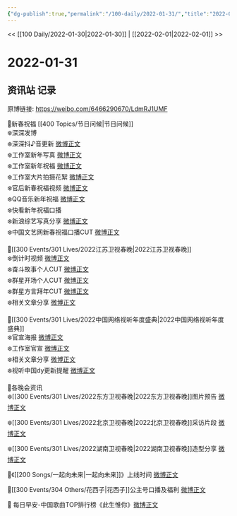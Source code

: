 ```yaml
---
{"dg-publish":true,"permalink":"/100-daily/2022-01-31/","title":"2022-01-31"}
---
```



<< [[100 Daily/2022-01-30\|2022-01-30]] | [[2022-02-01\|2022-02-01]] >>

# 2022-01-31

## 资讯站 记录

原博链接: https://weibo.com/6466290670/LdmRJ1UMF

💫新春祝福 [[400 Topics/节日问候\|节日问候]]  
❄️深深发博 [](https://m.weibo.cn/1736988591/4731851913035826)  
❄️深深抖♪音更新 [微博正文](https://m.weibo.cn/6466290670/4731669960201555)  
❄️工作室新年写真 [微博正文](https://m.weibo.cn/6466290670/4731669003375197)  
❄️工作室新年祝福 [微博正文](https://m.weibo.cn/6466290670/4731667363661218)  
❄️工作室大片拍摄花絮 [微博正文](https://m.weibo.cn/6466290670/4731858338713405)  
❄️官后新春祝福视频 [微博正文](https://m.weibo.cn/6466290670/4731728428010750)  
❄️QQ音乐新年祝福 [微博正文](https://m.weibo.cn/6466290670/4731662309528104)  
❄️快看新年祝福口播[](https://m.weibo.cn/6466290670/473169893366264)  
❄️新浪综艺写真分享 [微博正文](https://m.weibo.cn/6466290670/4731725635129718)  
❄️中国文艺网新春祝福口播CUT [微博正文](https://m.weibo.cn/6466290670/4731778315588283)

💫[[300 Events/301 Lives/2022江苏卫视春晚\|2022江苏卫视春晚]]  
❄️倒计时视频 [微博正文](https://m.weibo.cn/6466290670/4731634538253430)  
❄️奋斗故事个人CUT [微博正文](https://m.weibo.cn/6466290670/4731636577470345)  
❄️群星开场个人CUT [微博正文](https://m.weibo.cn/6466290670/4731639680993406)  
❄️群星方言拜年CUT [微博正文](https://m.weibo.cn/6466290670/4731667010815447)  
❄️相关文章分享 [微博正文](https://m.weibo.cn/6466290670/4731854756253485)

💫[[300 Events/301 Lives/2022中国网络视听年度盛典\|2022中国网络视听年度盛典]]  
❄️官宣海报 [微博正文](https://m.weibo.cn/6466290670/4731673314859130)  
❄️工作室官宣 [微博正文](https://m.weibo.cn/6466290670/4731691341974518)  
❄️相关文章分享 [微博正文](https://m.weibo.cn/6466290670/4731712363824766)  
❄️视听中国dy更新提醒 [微博正文](https://m.weibo.cn/6466290670/4731850523935192)

💫各晚会资讯  
❄️[[300 Events/301 Lives/2022东方卫视春晚\|2022东方卫视春晚]]图片预告 [微博正文](https://m.weibo.cn/6466290670/4731715287255483)

❄️[[300 Events/301 Lives/2022北京卫视春晚\|2022北京卫视春晚]]采访片段 [微博正文](https://m.weibo.cn/6466290670/4731756533781318)

❄️[[300 Events/301 Lives/2022湖南卫视春晚\|2022湖南卫视春晚]]造型分享 [微博正文](https://m.weibo.cn/6466290670/4731692319772048)

💫《[[200 Songs/一起向未来\|一起向未来]]》上线时间 [微博正文](https://m.weibo.cn/6466290670/4731666936104211)

💫[[300 Events/304 Others/花西子\|花西子]]公主号口播及福利 [微博正文](https://m.weibo.cn/6466290670/4731794039506068)

💫 每日早安-中国歌曲TOP排行榜《此生惟你》[微博正文](https://m.weibo.cn/6466290670/4731612681470089)

